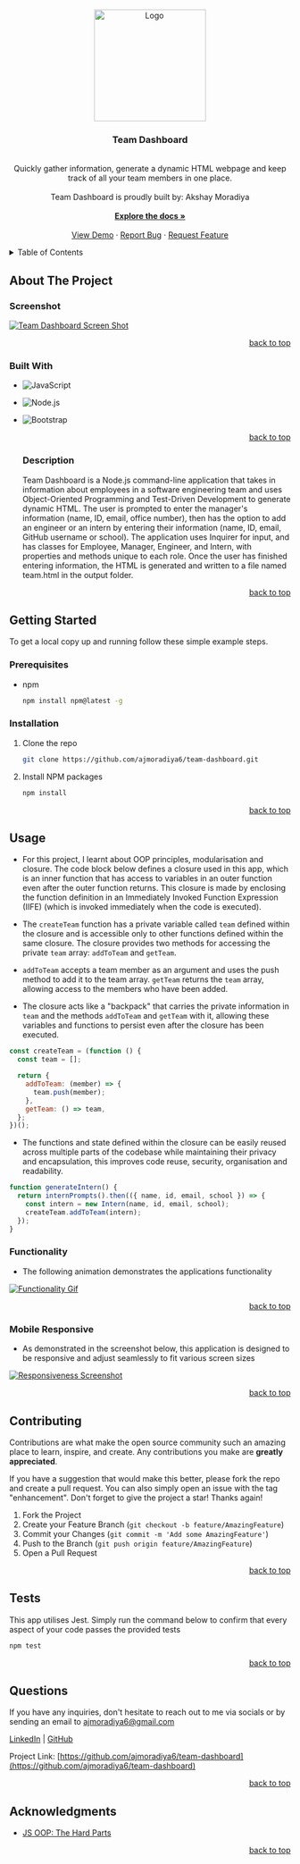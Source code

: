 <a name="readme-top"></a>

  <!-- PROJECT LOGO -->

  <br />
  <div align="center">
    <a href="https://github.com/ajmoradiya6/team-dashboard">
      <img src="assets/images/logo.jpeg" alt="Logo" width="" height="200">
    </a>
    <h3 align="center">Team Dashboard</h3>
    <p align="center">
    <br/>
    Quickly gather information, generate a dynamic HTML webpage and keep track of all your team members in one place.
    <br/>
      <br/>
      Team Dashboard is proudly built by: Akshay Moradiya
      <br/>
      <br/>
      <a href="https://github.com/ajmoradiya6/team-dashboard"><strong>Explore the docs »</strong></a>
      <br/>
      <br/>
      <a href="https://drive.google.com/file/d/1_atUXTM-L9r4NccsrPaaWqPyNu37ftwH/view">View Demo</a>
      ·
      <a href="https://github.com/ajmoradiya6/team-dashboard/issues">Report Bug</a>
      ·
      <a href="https://github.com/ajmoradiya6/team-dashboard/issues">Request Feature</a>
    </p>
  </div>
  
  <!-- TABLE OF CONTENTS -->

  <details>
    <summary>Table of Contents</summary>
    <ol>
      <li>
        <a href="#about-the-project">About The Project</a>
        <ul>
          <li><a href="#screenshot">Screenshot</a></li>
          <li><a href="#built-with">Built With</a></li>
          <li><a href="#description">Description</a></li>
        </ul>
      </li>
      <li>
          <a href="#getting-started">Getting Started</a>
        <ul>
          <li><a href="#prerequisites">Prerequisites</a></li>
          <li><a href="#installation">Installation</a></li>
        </ul>
      </li>
      <li>
          <a href="#usage">Usage</a>
        <ul>
          <li><a href="#functionality">Functionality</a></li>
          <li><a href="#mobile-responsive">Mobile Responsive</a></li>
        </ul>
      </li>
      <li><a href="#contributing">Contributing</a></li>
      <li><a href="#tests">Tests</a></li>
      <li><a href="#questions">Questions</a></li>
      <li><a href="#acknowledgments">Acknowledgments</a></li>
    </ol>
  </details>
  
  <!-- ABOUT THE PROJECT -->
  
  ## About The Project
  
  ### Screenshot
  
  [![Team Dashboard Screen Shot][product-screenshot]](https://drive.google.com/file/d/1_atUXTM-L9r4NccsrPaaWqPyNu37ftwH/view)
  
  <p align="right"><a href="#readme-top">back to top</a></p>
  
  ### Built With
  
  - ![JavaScript](https://img.shields.io/badge/JavaScript-20232A?style=for-the-badge&logo=JavaScript&logoColor=FCDD32)

- ![Node.js](https://img.shields.io/badge/Node.js-376e05?style=for-the-badge&logo=Node.js&logoColor=white)

- ![Bootstrap](https://img.shields.io/badge/Bootstrap-563D7C?style=for-the-badge&logo=Bootstrap&logoColor=white)

  <p align="right"><a href="#readme-top">back to top</a></p>

  ### Description

  Team Dashboard is a Node.js command-line application that takes in information about employees in a software engineering team and uses Object-Oriented Programming and Test-Driven Development to generate dynamic HTML. The user is prompted to enter the manager's information (name, ID, email, office number), then has the option to add an engineer or an intern by entering their information (name, ID, email, GitHub username or school). The application uses Inquirer for input, and has classes for Employee, Manager, Engineer, and Intern, with properties and methods unique to each role. Once the user has finished entering information, the HTML is generated and written to a file named team.html in the output folder.

  <p align="right"><a href="#readme-top">back to top</a></p>

<!-- GETTING STARTED -->

## Getting Started

To get a local copy up and running follow these simple example steps.

### Prerequisites

- npm
  ```sh
  npm install npm@latest -g
  ```

### Installation

1. Clone the repo
   ```sh
   git clone https://github.com/ajmoradiya6/team-dashboard.git
   ```
2. Install NPM packages
   ```sh
   npm install
   ```

  <p align="right"><a href="#readme-top">back to top</a></p>
  
  <!-- USAGE EXAMPLES -->
  
  ## Usage

- For this project, I learnt about OOP principles, modularisation and closure. The code block below defines a closure used in this app, which is an inner function that has access to variables in an outer function even after the outer function returns. This closure is made by enclosing the function definition in an Immediately Invoked Function Expression (IIFE) (which is invoked immediately when the code is executed).

- The `createTeam` function has a private variable called `team` defined within the closure and is accessible only to other functions defined within the same closure. The closure provides two methods for accessing the private `team` array: `addToTeam` and `getTeam`.

- `addToTeam` accepts a team member as an argument and uses the push method to add it to the team array. `getTeam` returns the `team` array, allowing access to the members who have been added.

- The closure acts like a "backpack" that carries the private information in `team` and the methods `addToTeam` and `getTeam` with it, allowing these variables and functions to persist even after the closure has been executed.

```js
const createTeam = (function () {
  const team = [];

  return {
    addToTeam: (member) => {
      team.push(member);
    },
    getTeam: () => team,
  };
})();
```

- The functions and state defined within the closure can be easily reused across multiple parts of the codebase while maintaining their privacy and encapsulation, this improves code reuse, security, organisation and readability.

```js
function generateIntern() {
  return internPrompts().then(({ name, id, email, school }) => {
    const intern = new Intern(name, id, email, school);
    createTeam.addToTeam(intern);
  });
}
```

### Functionality

- The following animation demonstrates the applications functionality

[![Functionality Gif][functionality-gif]](https://drive.google.com/file/d/1_atUXTM-L9r4NccsrPaaWqPyNu37ftwH/view)

<p align="right"><a href="#readme-top">back to top</a></p>

### Mobile Responsive

- As demonstrated in the screenshot below, this application is designed to be responsive and adjust seamlessly to fit various screen sizes

[![Responsiveness Screenshot][responsive-screenshot]](https://drive.google.com/file/d/1_atUXTM-L9r4NccsrPaaWqPyNu37ftwH/view)

<p align="right"><a href="#readme-top">back to top</a></p>

<!-- CONTRIBUTING -->

## Contributing

Contributions are what make the open source community such an amazing place to learn, inspire, and create. Any contributions you make are **greatly appreciated**.

If you have a suggestion that would make this better, please fork the repo and create a pull request. You can also simply open an issue with the tag "enhancement".
Don't forget to give the project a star! Thanks again!

1. Fork the Project
2. Create your Feature Branch (`git checkout -b feature/AmazingFeature`)
3. Commit your Changes (`git commit -m 'Add some AmazingFeature'`)
4. Push to the Branch (`git push origin feature/AmazingFeature`)
5. Open a Pull Request

<p align="right"><a href="#readme-top">back to top</a></p>

<!-- TESTS -->

## Tests

This app utilises Jest. Simply run the command below to confirm that every aspect of your code passes the provided tests

```sh
npm test
```

  <p align="right"><a href="#readme-top">back to top</a></p>
  
  <!-- QUESTIONS -->
  
  ## Questions

If you have any inquiries, don't hesitate to reach out to me via socials or by sending an email to <a href="mailto:ajmoradiya6@gmail.com">ajmoradiya6@gmail.com</a>

<a href="https://www.linkedin.com/in/akshay-moradiya/">LinkedIn</a> | <a href="https://github.com/ajmoradiya6/">GitHub</a>

Project Link: [https://github.com/ajmoradiya6/team-dashboard](https://github.com/ajmoradiya6/team-dashboard)

  <p align="right"><a href="#readme-top">back to top</a></p>
  
  <!-- ACKNOWLEDGMENTS -->
  
  ## Acknowledgments

- [JS OOP: The Hard Parts](https://www.youtube.com/watch?v=aAAS9cEuFYI)

  <p align="right"><a href="#readme-top">back to top</a></p>

  <!-- MARKDOWN LINKS & IMAGES -->

[contributors-shield]: https://img.shields.io/github/contributors/ajmoradiya6/team-dashboard.svg?style=for-the-badge
[contributors-url]: https://github.com/ajmoradiya6/team-dashboard/graphs/contributors
[forks-shield]: https://img.shields.io/github/forks/ajmoradiya6/team-dashboard.svg?style=for-the-badge
[forks-url]: https://github.com/ajmoradiya6/team-dashboard/network/members
[stars-shield]: https://img.shields.io/github/stars/ajmoradiya6/team-dashboard.svg?style=for-the-badge
[stars-url]: https://github.com/ajmoradiya6/team-dashboard/stargazers
[issues-shield]: https://img.shields.io/github/issues/ajmoradiya6/team-dashboard.svg?style=for-the-badge
[issues-url]: https://github.com/ajmoradiya6/team-dashboard/issues
[linkedin-shield]: https://img.shields.io/badge/-LinkedIn-black.svg?style=for-the-badge&logo=linkedin&colorB=555
[linkedin-url]: https://linkedin.com/in/ajmoradiya6

  <!-- UPDATE PLACEHOLDER IMAGES HERE -->

[product-screenshot]: assets/images/screenshot.png
[functionality-gif]: assets/images/functionality.gif
[responsive-screenshot]: assets/images/mobile-screenshot.png
